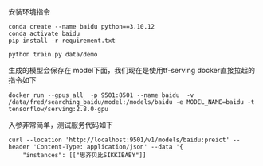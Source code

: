 
安装环境指令
```shell
conda create --name baidu python==3.10.12  
conda activate baidu
pip install -r requirement.txt

python train.py data/demo
````


生成的模型会保存在 model下面，我们现在是使用tf-serving docker直接拉起的
指令如下
```
docker run --gpus all  -p 9501:8501 --name baidu  -v /data/fred/searching_baidu/model:/models/baidu -e MODEL_NAME=baidu -t tensorflow/serving:2.8.0-gpu
```

入参非常简单，测试服务代码如下
```shell
curl --location 'http://localhost:9501/v1/models/baidu:preict' --header 'Content-Type: application/json' --data '{
    "instances": [["思齐贝比SIKKIBABY"]]
```